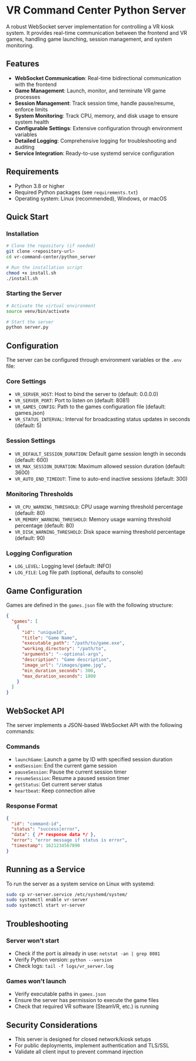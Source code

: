 
# VR Command Center Python Server

A robust WebSocket server implementation for controlling a VR kiosk system. It provides real-time communication between the frontend and VR games, handling game launching, session management, and system monitoring.

## Features

- **WebSocket Communication**: Real-time bidirectional communication with the frontend
- **Game Management**: Launch, monitor, and terminate VR game processes
- **Session Management**: Track session time, handle pause/resume, enforce limits
- **System Monitoring**: Track CPU, memory, and disk usage to ensure system health
- **Configurable Settings**: Extensive configuration through environment variables
- **Detailed Logging**: Comprehensive logging for troubleshooting and auditing
- **Service Integration**: Ready-to-use systemd service configuration

## Requirements

- Python 3.8 or higher
- Required Python packages (see `requirements.txt`)
- Operating system: Linux (recommended), Windows, or macOS

## Quick Start

### Installation

```bash
# Clone the repository (if needed)
git clone <repository-url>
cd vr-command-center/python_server

# Run the installation script
chmod +x install.sh
./install.sh
```

### Starting the Server

```bash
# Activate the virtual environment
source venv/bin/activate

# Start the server
python server.py
```

## Configuration

The server can be configured through environment variables or the `.env` file:

### Core Settings
- `VR_SERVER_HOST`: Host to bind the server to (default: 0.0.0.0)
- `VR_SERVER_PORT`: Port to listen on (default: 8081)
- `VR_GAMES_CONFIG`: Path to the games configuration file (default: games.json)
- `VR_STATUS_INTERVAL`: Interval for broadcasting status updates in seconds (default: 5)

### Session Settings
- `VR_DEFAULT_SESSION_DURATION`: Default game session length in seconds (default: 600)
- `VR_MAX_SESSION_DURATION`: Maximum allowed session duration (default: 3600)
- `VR_AUTO_END_TIMEOUT`: Time to auto-end inactive sessions (default: 300)

### Monitoring Thresholds
- `VR_CPU_WARNING_THRESHOLD`: CPU usage warning threshold percentage (default: 80)
- `VR_MEMORY_WARNING_THRESHOLD`: Memory usage warning threshold percentage (default: 80)
- `VR_DISK_WARNING_THRESHOLD`: Disk space warning threshold percentage (default: 90)

### Logging Configuration
- `LOG_LEVEL`: Logging level (default: INFO)
- `LOG_FILE`: Log file path (optional, defaults to console)

## Game Configuration

Games are defined in the `games.json` file with the following structure:

```json
{
  "games": [
    {
      "id": "uniqueId",
      "title": "Game Name",
      "executable_path": "/path/to/game.exe",
      "working_directory": "/path/to",
      "arguments": "--optional-args",
      "description": "Game description",
      "image_url": "/images/game.jpg",
      "min_duration_seconds": 300,
      "max_duration_seconds": 1800
    }
  ]
}
```

## WebSocket API

The server implements a JSON-based WebSocket API with the following commands:

### Commands
- `launchGame`: Launch a game by ID with specified session duration
- `endSession`: End the current game session
- `pauseSession`: Pause the current session timer
- `resumeSession`: Resume a paused session timer
- `getStatus`: Get current server status
- `heartbeat`: Keep connection alive

### Response Format
```json
{
  "id": "command-id",
  "status": "success|error",
  "data": { /* response data */ },
  "error": "error message if status is error",
  "timestamp": 1621234567890
}
```

## Running as a Service

To run the server as a system service on Linux with systemd:

```bash
sudo cp vr-server.service /etc/systemd/system/
sudo systemctl enable vr-server
sudo systemctl start vr-server
```

## Troubleshooting

### Server won't start
- Check if the port is already in use: `netstat -an | grep 8081`
- Verify Python version: `python --version`
- Check logs: `tail -f logs/vr_server.log`

### Games won't launch
- Verify executable paths in `games.json`
- Ensure the server has permission to execute the game files
- Check that required VR software (SteamVR, etc.) is running

## Security Considerations

- This server is designed for closed network/kiosk setups
- For public deployments, implement authentication and TLS/SSL
- Validate all client input to prevent command injection
